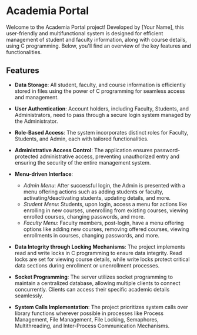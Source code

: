 # Academia Portal

Welcome to the Academia Portal project! Developed by [Your Name], this user-friendly and multifunctional system is designed for efficient management of student and faculty information, along with course details, using C programming. Below, you'll find an overview of the key features and functionalities.

## Features

- **Data Storage**: All student, faculty, and course information is efficiently stored in files using the power of C programming for seamless access and management.

- **User Authentication**: Account holders, including Faculty, Students, and Administrators, need to pass through a secure login system managed by the Administrator.

- **Role-Based Access**: The system incorporates distinct roles for Faculty, Students, and Admin, each with tailored functionalities.

- **Administrative Access Control**: The application ensures password-protected administrative access, preventing unauthorized entry and ensuring the security of the entire management system.

- **Menu-driven Interface**:
  - *Admin Menu*: After successful login, the Admin is presented with a menu offering actions such as adding students or faculty, activating/deactivating students, updating details, and more.
  - *Student Menu*: Students, upon login, access a menu for actions like enrolling in new courses, unenrolling from existing courses, viewing enrolled courses, changing passwords, and more.
  - *Faculty Menu*: Faculty members, post-login, have a menu offering options like adding new courses, removing offered courses, viewing enrollments in courses, changing passwords, and more.

- **Data Integrity through Locking Mechanisms**: The project implements read and write locks in C programming to ensure data integrity. Read locks are set for viewing course details, while write locks protect critical data sections during enrollment or unenrollment processes.

- **Socket Programming**: The server utilizes socket programming to maintain a centralized database, allowing multiple clients to connect concurrently. Clients can access their specific academic details seamlessly.

- **System Calls Implementation**: The project prioritizes system calls over library functions wherever possible in processes like Process Management, File Management, File Locking, Semaphores, Multithreading, and Inter-Process Communication Mechanisms.


